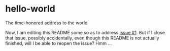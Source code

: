 # hello-world
The time-honored address to the world

Now, I am editing this README some so as to address [issue #1](https://github.com/dillonpape/hello-world/issues/1).  But if I close that issue, possibly accidentally, even though this README is not actually finished, will I be able to reopen the issue?  Hmm …
